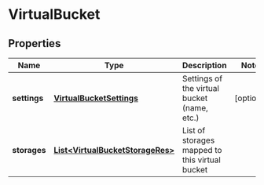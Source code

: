 
# VirtualBucket

## Properties
Name | Type | Description | Notes
------------ | ------------- | ------------- | -------------
**settings** | [**VirtualBucketSettings**](VirtualBucketSettings.md) | Settings of the virtual bucket (name, etc.) |  [optional]
**storages** | [**List&lt;VirtualBucketStorageRes&gt;**](VirtualBucketStorageRes.md) | List of storages mapped to this virtual bucket | 



